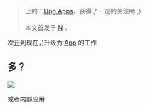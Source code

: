 

> 上的：[Upg Apps](https://med46832e509)，获得了一定的关注助 ;) <br><br>
> 本文首发于 [N](http://gee0535) 。


次[开][1]到现在，)升级为 [App][2] 的工作

## 多？

![](/img/in-post/post-eleme-pwa/PUSH-link-rel-preload.jpg)


[1]: https://twitter.com/vuejs/status/834087199008239619
[2]: https://developers.google.com/web/progressive-web-apps/
或者内部应用
